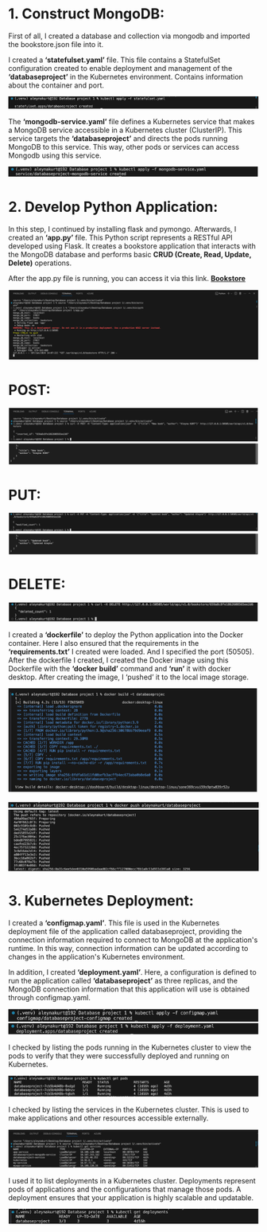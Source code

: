 # 1. Construct MongoDB:
 First of all, I created a database and collection via mongodb and imported the bookstore.json file into it.

 
 I created a **‘statefulset.yaml’** file. This file contains a StatefulSet configuration created to enable deployment and management of the **‘databaseproject’** in the Kubernetes environment. Contains information about the container and port.
 
 ![img](Img/img1.png)

 The **‘mongodb-service.yaml’** file defines a Kubernetes service that makes a MongoDB service accessible in a Kubernetes cluster (ClusterIP). This service targets the **‘databaseproject’** and directs the pods running MongoDB to this service. 
This way, other pods or services can access Mongodb using this service.

 ![img](Img/img2.png)

# 2. Develop Python Application:
In this step, I continued by installing flask and pymongo. Afterwards, I created an **‘app.py’** file. This Python script represents a RESTful API developed using Flask. It creates a bookstore application that interacts with the MongoDB database and performs basic **CRUD (Create, Read, Update, Delete)** operations.

After the app.py file is running, you can access it via this link.
**[Bookstore](http://127.0.0.1:50505/world/api/v1.0/bookstore)**

![img](Img/img3.png)

# POST:
![img](Img/img4.png)
![img](Img/img4-output.png)

# PUT:
![img](Img/img5.png)
![img](Img/img5-output.png)

# DELETE:
![img](Img/img6.png)

I created a **‘dockerfile’** to deploy the Python application into the Docker container. Here I also ensured that the requirements in the **‘requirements.txt’** I created were loaded. And I specified the port (50505).
After the dockerfile I created, I created the Docker image using this Dockerfile with the **‘docker build’** command and **‘run’** it with docker desktop. After creating the image, I ‘pushed’ it to the local image storage.

![img](Img/img7.png)

![img](Img/img8.png)
![img](Img/img8-output.png)

# 3. Kubernetes Deployment:
I created a **‘configmap.yaml’**. This file is used in the Kubernetes deployment file of the application called databaseproject, providing the connection information required to connect to MongoDB at the application's runtime. In this way, connection information can be updated according to changes in the application's Kubernetes environment.

In addition, I created **‘deployment.yaml’**. Here, a configuration is defined to run the application called **‘databaseproject’** as three replicas, and the MongoDB connection information that this application will use is obtained through configmap.yaml.

![img](Img/img9.png)
![img](Img/img10.png)

I checked by listing the pods running in the Kubernetes cluster to view the pods to verify that they were successfully deployed and running on Kubernetes.

![img](Img/img11.png)

I checked by listing the services in the Kubernetes cluster. This is used to make applications and other resources accessible externally.

![img](Img/img12.png)

I used it to list deployments in a Kubernetes cluster. Deployments represent pods of applications and the configurations that manage those pods. A deployment ensures that your application is highly scalable and updatable.

![img](Img/img13.png)


